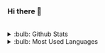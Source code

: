 ### Hi there 👋

<!--
**Mert-Cihangiroglu/Mert-Cihangiroglu** is a ✨ _special_ ✨ repository because its `README.md` (this file) appears on your GitHub profile.

Here are some ideas to get you started:

- 🔭 I’m currently working on ...
- 🌱 I’m currently learning ...
- 👯 I’m looking to collaborate on ...
- 🤔 I’m looking for help with ...
- 💬 Ask me about ...
- 📫 How to reach me: ...
- 😄 Pronouns: ...
- ⚡ Fun fact: ...
-->


<br />

<details>
<summary>:bulb: Github Stats</summary>
<img src="https://github-readme-stats.vercel.app/api?username=Mert-Cihangiroglu&theme=radical" >
</details>

<details>
<summary>:bulb:  Most Used Languages</summary>
<img src="https://github-readme-stats.vercel.app/api/top-langs/?username=Mert-Cihangiroglu&layout=compact" >
</details>

